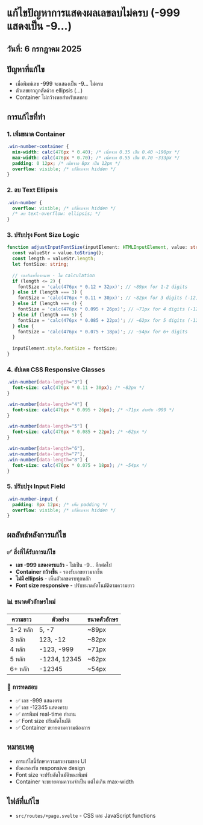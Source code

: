 # แก้ไขปัญหาการแสดงผลเลขลบไม่ครบ (-999 แสดงเป็น -9...)

## วันที่: 6 กรกฎาคม 2025

## ปัญหาที่แก้ไข
- เมื่อพิมพ์เลข -999 จะแสดงเป็น -9... ไม่ครบ
- ตัวเลขยาวถูกตัดด้วย ellipsis (...)
- Container ไม่กว้างพอสำหรับเลขลบ

## การแก้ไขที่ทำ

### 1. **เพิ่มขนาด Container**
```css
.win-number-container {
  min-width: calc(476px * 0.40); /* เพิ่มจาก 0.35 เป็น 0.40 ~190px */
  max-width: calc(476px * 0.70); /* เพิ่มจาก 0.55 เป็น 0.70 ~333px */
  padding: 0 12px; /* เพิ่มจาก 8px เป็น 12px */
  overflow: visible; /* เปลี่ยนจาก hidden */
}
```

### 2. **ลบ Text Ellipsis**
```css
.win-number {
  overflow: visible; /* เปลี่ยนจาก hidden */
  /* ลบ text-overflow: ellipsis; */
}
```

### 3. **ปรับปรุง Font Size Logic**
```typescript
function adjustInputFontSize(inputElement: HTMLInputElement, value: string | number) {
  const valueStr = value.toString();
  const length = valueStr.length;
  let fontSize: string;
  
  // รองรับเครื่องหมาย - ใน calculation
  if (length <= 2) {
    fontSize = 'calc(476px * 0.12 + 32px)'; // ~89px for 1-2 digits
  } else if (length === 3) {
    fontSize = 'calc(476px * 0.11 + 30px)'; // ~82px for 3 digits (-12, 123)
  } else if (length === 4) {
    fontSize = 'calc(476px * 0.095 + 26px)'; // ~71px for 4 digits (-123, -999)
  } else if (length === 5) {
    fontSize = 'calc(476px * 0.085 + 22px)'; // ~62px for 5 digits (-1234)
  } else {
    fontSize = 'calc(476px * 0.075 + 18px)'; // ~54px for 6+ digits
  }
  
  inputElement.style.fontSize = fontSize;
}
```

### 4. **อัปเดต CSS Responsive Classes**
```css
.win-number[data-length="3"] {
  font-size: calc(476px * 0.11 + 30px); /* ~82px */
}

.win-number[data-length="4"] {
  font-size: calc(476px * 0.095 + 26px); /* ~71px สำหรับ -999 */
}

.win-number[data-length="5"] {
  font-size: calc(476px * 0.085 + 22px); /* ~62px */
}

.win-number[data-length="6"],
.win-number[data-length="7"],
.win-number[data-length="8"] {
  font-size: calc(476px * 0.075 + 18px); /* ~54px */
}
```

### 5. **ปรับปรุง Input Field**
```css
.win-number-input {
  padding: 8px 12px; /* เพิ่ม padding */
  overflow: visible; /* เปลี่ยนจาก hidden */
}
```

## ผลลัพธ์หลังการแก้ไข

### ✅ **สิ่งที่ได้รับการแก้ไข**
- **เลข -999 แสดงครบแล้ว** - ไม่เป็น -9... อีกต่อไป
- **Container กว้างขึ้น** - รองรับเลขยาวมากขึ้น
- **ไม่มี ellipsis** - เห็นตัวเลขครบทุกหลัก
- **Font size responsive** - ปรับขนาดอัตโนมัติตามความยาว

### 📊 **ขนาดตัวอักษรใหม่**
| ความยาว | ตัวอย่าง | ขนาดตัวอักษร |
|---------|----------|-------------|
| 1-2 หลัก | 5, -7 | ~89px |
| 3 หลัก | 123, -12 | ~82px |
| 4 หลัก | -123, -999 | ~71px |
| 5 หลัก | -1234, 12345 | ~62px |
| 6+ หลัก | -12345 | ~54px |

### 🎯 **การทดสอบ**
- ✅ เลข -999 แสดงครบ
- ✅ เลข -12345 แสดงครบ
- ✅ การพิมพ์ real-time ทำงาน
- ✅ Font size ปรับอัตโนมัติ
- ✅ Container ขยายตามความต้องการ

## หมายเหตุ
- การแก้ไขนี้รักษาความสวยงามของ UI
- ยังคงรองรับ responsive design
- Font size จะปรับอัตโนมัติขณะพิมพ์
- Container จะขยายตามความจำเป็น แต่ไม่เกิน max-width

## ไฟล์ที่แก้ไข
- `src/routes/+page.svelte` - CSS และ JavaScript functions
